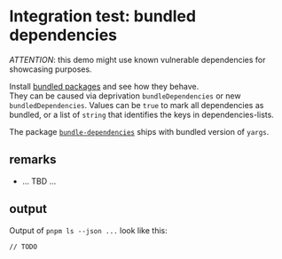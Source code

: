 # Integration test: bundled dependencies

*ATTENTION*: this demo might use known vulnerable dependencies for showcasing purposes.

Install [bundled packages](https://docs.npmjs.com/cli/v6/configuring-npm/package-json#bundleddependencies)
and see how they behave.  
They can be caused via deprivation `bundleDependencies` or new `bundledDependencies`.
Values can be `true` to mark all dependencies as bundled,
or a list of `string` that identifies the keys in dependencies-lists.

The package [`bundle-dependencies`](https://www.npmjs.com/package/bundle-dependencies)
ships with bundled version of `yargs`.

## remarks

* ... TBD ...

## output

Output of `pnpm ls --json ...` look like this:

```json5
// TODO
```
